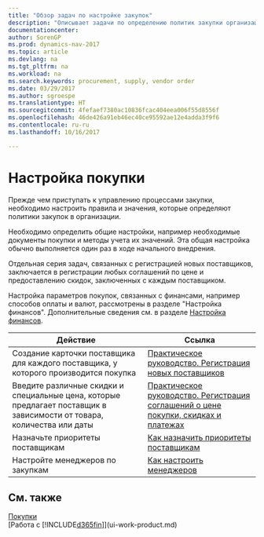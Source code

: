 ```yaml
---
title: "Обзор задач по настройке закупок"
description: "Описывает задачи по определению политик закупки организации и настройки процессы покупки."
documentationcenter: 
author: SorenGP
ms.prod: dynamics-nav-2017
ms.topic: article
ms.devlang: na
ms.tgt_pltfrm: na
ms.workload: na
ms.search.keywords: procurement, supply, vendor order
ms.date: 03/29/2017
ms.author: sgroespe
ms.translationtype: HT
ms.sourcegitcommit: 4fefaef7380ac10836fcac404eea006f55d8556f
ms.openlocfilehash: 46de426a91eb46ec40ce95592ae12e4adda3f9f6
ms.contentlocale: ru-ru
ms.lasthandoff: 10/16/2017

---
```

# <a name="setting-up-purchasing"></a>Настройка покупки
Прежде чем приступать к управлению процессами закупки, необходимо настроить правила и значения, которые определяют политики закупок в организации.

Необходимо определить общие настройки, например необходимые документы покупки и методы учета их значений. Эта общая настройка обычно выполняется один раз в ходе начального внедрения.

Отдельная серия задач, связанных с регистрацией новых поставщиков, заключается в регистрации любых соглашений по цене и предоставлению скидок, заключенных с каждым поставщиком.

Настройка параметров покупок, связанных с финансами, например способов оплаты и валют, рассмотрены в разделе "Настройка финансов". Дополнительные сведения см. в разделе [Настройка финансов](finance-setup-finance.md).

| Действие | Ссылка |
| --- | --- |
| Создание карточки поставщика для каждого поставщика, у которого производится покупка|[Практическое руководство. Регистрация новых поставщиков](purchasing-how-register-new-vendors.md) |
| Введите различные скидки и специальные цена, которые предлагает поставщик в зависимости от товара, количества или даты |[Практическое руководство. Регистрация соглашений о цене покупки, скидках и платежах](purchasing-how-record-purchase-price-discount-payment-agreements.md) |
| Назначьте приоритеты поставщикам |[Как назначить приоритеты поставщикам](purchasing-how-prioritize-vendors.md) |
| Настройте менеджеров по закупкам |[Как настроить менеджеров](purchasing-how-setup-purchasers.md) |

## <a name="see-also"></a>См. также
[Покупки](purchasing-manage-purchasing.md)  
[Работа с [!INCLUDE[d365fin](includes/d365fin_md.md)]](ui-work-product.md)

